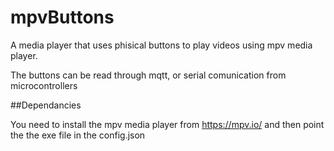 # mpvButtons

A media player that uses phisical buttons to play videos using mpv media player.

The buttons can be read through mqtt, or serial comunication from microcontrollers

##Dependancies

You need to install the mpv media player from https://mpv.io/ and then point the the exe file in the config.json
